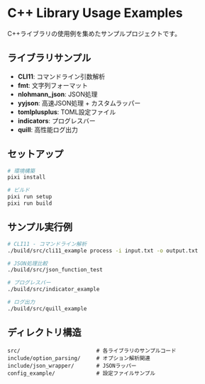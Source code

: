 # C++ Library Usage Examples

C++ライブラリの使用例を集めたサンプルプロジェクトです。

## ライブラリサンプル

- **CLI11**: コマンドライン引数解析
- **fmt**: 文字列フォーマット
- **nlohmann_json**: JSON処理
- **yyjson**: 高速JSON処理 + カスタムラッパー
- **tomlplusplus**: TOML設定ファイル
- **indicators**: プログレスバー
- **quill**: 高性能ログ出力

## セットアップ

```bash
# 環境構築
pixi install

# ビルド
pixi run setup
pixi run build
```

## サンプル実行例

```bash
# CLI11 - コマンドライン解析
./build/src/cli11_example process -i input.txt -o output.txt

# JSON処理比較
./build/src/json_function_test

# プログレスバー
./build/src/indicator_example

# ログ出力
./build/src/quill_example
```

## ディレクトリ構造

```text
src/                        # 各ライブラリのサンプルコード
include/option_parsing/     # オプション解析関連
include/json_wrapper/       # JSONラッパー
config_example/             # 設定ファイルサンプル
```
